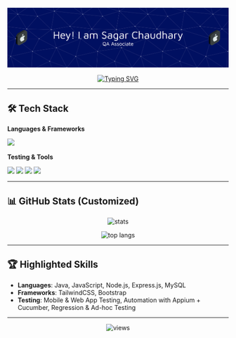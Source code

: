 <!-- CUSTOM HEADER IMAGE -->
<p align="center">
  <img src="github-header-banner.png" alt="Sagar Chaudhary Banner"/>
</p>

<!-- TYPING SUBTITLE -->
<p align="center">
  <a href="https://github.com/sagar-my">
    <img src="https://readme-typing-svg.demolab.com?font=Fira+Code&pause=1200&width=500&lines=QA+Associate+%7C+MCA+@+AKTU;Manual+%2B+Automation+Testing+(Appium%2C+Cucumber);Java+%7C+Node.js+%7C+Express.js+%7C+MySQL;TailwindCSS+%7C+Bootstrap;Delivering+Quality+Software+🚀" alt="Typing SVG" />
  </a>
</p>

---

## 🛠 Tech Stack

**Languages & Frameworks**  
<p>
  <img src="https://skillicons.dev/icons?i=java,nodejs,express,mysql,js,html,css,tailwind,bootstrap" />
</p>

**Testing & Tools**  
<p>
  <img src="https://img.shields.io/badge/Appium-Mobile%20Automation-6E4C7C?style=for-the-badge&logo=appium&logoColor=white"/>
  <img src="https://img.shields.io/badge/Cucumber-BDD-23D96C?style=for-the-badge&logo=cucumber&logoColor=white"/>
  <img src="https://img.shields.io/badge/BrowserStack-Testing-FF9900?style=for-the-badge&logo=browserstack&logoColor=white"/>
  <img src="https://img.shields.io/badge/Jira-Tracking-0052CC?style=for-the-badge&logo=jira&logoColor=white"/>
</p>

---

## 📊 GitHub Stats (Customized)

<p align="center">
  <img height="165" src="https://github-readme-stats.vercel.app/api?username=sagar-my&show_icons=true&theme=tokyonight&hide_border=true&title_color=00c6ff&text_color=ffffff&icon_color=00c6ff" alt="stats"/>
</p>

<p align="center">
  <img height="165" src="https://github-readme-stats.vercel.app/api/top-langs/?username=sagar-my&layout=compact&theme=tokyonight&hide_border=true&langs_count=6&custom_title=Languages%20%26%20Frameworks&title_color=00c6ff&text_color=ffffff" alt="top langs"/>
</p>

---

## 🏆 Highlighted Skills
- **Languages**: Java, JavaScript, Node.js, Express.js, MySQL  
- **Frameworks**: TailwindCSS, Bootstrap  
- **Testing**: Mobile & Web App Testing, Automation with Appium + Cucumber, Regression & Ad-hoc Testing  

---

<p align="center">
  <img src="https://komarev.com/ghpvc/?username=sagar-my&label=Profile%20Views&color=0e75b6&style=flat" alt="views"/>
</p>
